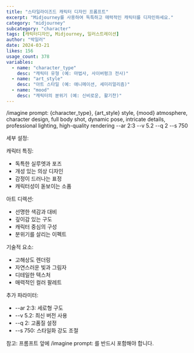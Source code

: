 ```yaml
---
title: "스타일라이즈드 캐릭터 디자인 프롬프트"
excerpt: "Midjourney를 사용하여 독특하고 매력적인 캐릭터를 디자인하세요."
category: "midjourney"
subcategory: "character"
tags: [캐릭터디자인, Midjourney, 일러스트레이션]
author: "박일러"
date: 2024-03-21
likes: 156
usage_count: 378
variables:
  - name: "character_type"
    desc: "캐릭터 유형 (예: 마법사, 사이버펑크 전사)"
  - name: "art_style"
    desc: "아트 스타일 (예: 애니메이션, 세미리얼리즘)"
  - name: "mood"
    desc: "캐릭터의 분위기 (예: 신비로운, 활기찬)"
---
```


/imagine prompt: {character_type}, {art_style} style, {mood} atmosphere, character design, full body shot, dynamic pose, intricate details, professional lighting, high-quality rendering --ar 2:3 --v 5.2 --q 2 --s 750

세부 설정:

캐릭터 특징:
- 독특한 실루엣과 포즈
- 개성 있는 의상 디자인
- 감정이 드러나는 표정
- 캐릭터성이 돋보이는 소품

아트 디렉션:
- 선명한 색감과 대비
- 깊이감 있는 구도
- 캐릭터 중심의 구성
- 분위기를 살리는 이펙트

기술적 요소:
- 고해상도 렌더링
- 자연스러운 빛과 그림자
- 디테일한 텍스처
- 매력적인 컬러 팔레트

추가 파라미터:
- --ar 2:3: 세로형 구도
- --v 5.2: 최신 버전 사용
- --q 2: 고품질 설정
- --s 750: 스타일화 강도 조절

참고: 프롬프트 앞에 /imagine prompt: 를 반드시 포함해야 합니다. 